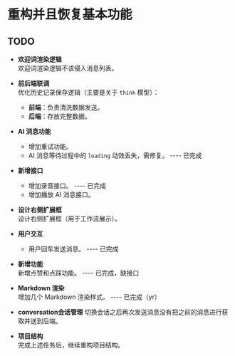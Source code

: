 # 重构并且恢复基本功能

## TODO

- **欢迎词渲染逻辑**  
  欢迎词渲染逻辑不该侵入消息列表。

- **前后端联调**  
  优化历史记录保存逻辑（主要是关于 `think` 模型）：
  - **前端**：负责清洗数据发送。
  - **后端**：存放完整数据。

- **AI 消息功能**
  - 增加重试功能。
  - AI 消息等待过程中的 `loading` 动效丢失，需修复。  ---- 已完成

- **新增接口**
  - 增加录音接口。  ----  已完成
  - 增加播放 AI 消息接口。

- **设计右侧扩展框**  
  设计右侧扩展框（用于工作流展示）。

- **用户交互**
  - 用户回车发送消息。   ---- 已完成

- **新增功能**  
  新增点赞和点踩功能。   ---- 已完成，缺接口

- **Markdown 渲染**  
  增加几个 Markdown 渲染样式。  ---- 已完成（yr）

- **conversation会话管理**
  切换会话之后再次发送消息没有把之前的消息进行获取并送到后端。

- **项目结构**  
  完成上述任务后，继续重构项目结构。